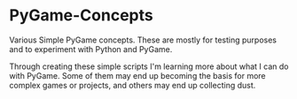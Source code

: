 # PyGame-Concepts
Various Simple PyGame concepts. These are mostly for testing purposes and to experiment with Python and PyGame.

Through creating these simple scripts I'm learning more about what I can do with PyGame. Some of them may end up becoming
the basis for more complex games or projects, and others may end up collecting dust. 
